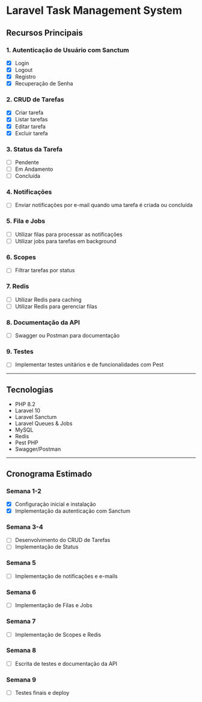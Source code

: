 # Laravel Task Management System

## Recursos Principais

### 1. Autenticação de Usuário com Sanctum
- [X] Login
- [X] Logout
- [X] Registro
- [X] Recuperação de Senha

### 2. CRUD de Tarefas
- [X] Criar tarefa
- [X] Listar tarefas
- [X] Editar tarefa
- [X] Excluir tarefa

### 3. Status da Tarefa
- [ ] Pendente
- [ ] Em Andamento
- [ ] Concluída

### 4. Notificações
- [ ] Enviar notificações por e-mail quando uma tarefa é criada ou concluída

### 5. Fila e Jobs
- [ ] Utilizar filas para processar as notificações
- [ ] Utilizar jobs para tarefas em background

### 6. Scopes
- [ ] Filtrar tarefas por status

### 7. Redis
- [ ] Utilizar Redis para caching
- [ ] Utilizar Redis para gerenciar filas

### 8. Documentação da API
- [ ] Swagger ou Postman para documentação

### 9. Testes
- [ ] Implementar testes unitários e de funcionalidades com Pest

---

## Tecnologias

- PHP 8.2
- Laravel 10
- Laravel Sanctum
- Laravel Queues & Jobs
- MySQL
- Redis
- Pest PHP
- Swagger/Postman

---

## Cronograma Estimado

### Semana 1-2
- [X] Configuração inicial e instalação
- [X] Implementação da autenticação com Sanctum

### Semana 3-4
- [ ] Desenvolvimento do CRUD de Tarefas
- [ ] Implementação de Status

### Semana 5
- [ ] Implementação de notificações e e-mails

### Semana 6
- [ ] Implementação de Filas e Jobs

### Semana 7
- [ ] Implementação de Scopes e Redis

### Semana 8
- [ ] Escrita de testes e documentação da API

### Semana 9
- [ ] Testes finais e deploy
